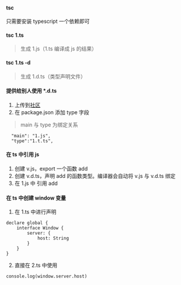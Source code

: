 #### tsc
只需要安装 typescript 一个依赖即可

#### tsc 1.ts
> 生成 1.js（1.ts 编译成 js 的结果）

#### tsc 1.ts -d
> 生成 1.d.ts（类型声明文件）

#### 提供给别人使用 *.d.ts
1. 上传到[社区](https://github.com/DefinitelyTyped/DefinitelyTyped)
2. 在 package.json 添加 type 字段
> main 与 type 为绑定关系
```
  "main": "1.js",
  "type":"1.t.ts",
```

#### 在 ts 中引用 js
1. 创建 v.js，export 一个函数 add
2. 创建 v.d.ts，声明 add 的函数类型。编译器会自动将 v.js 与 v.d.ts 绑定
3. 在 1.js 中 引用 add

#### 在 ts 中创建 window 变量
1. 在 1.ts 中进行声明
```
declare global {
    interface Window {
        server: {
            host: String
        }
    }
}
```
2. 直接在 2.ts 中使用
```
console.log(window.server.host)
```